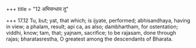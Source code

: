 +++
title = "12 अभिसन्धाय तु"

+++
17.12 Tu, but; yat, that which; is ijyate, performed; abhisandhaya,
having in view; a phalam, result; api ca, as also; dambhartham, for
ostentation; viddhi, know; tam, that; yajnam, sacrifice; to be rajasam,
done through rajas; bharatasrestha, O greatest among the descendants of
Bharata.
